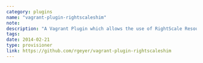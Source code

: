 ```yaml
---
category: plugins
name: "vagrant-plugin-rightscaleshim"
note: 
description: "A Vagrant Plugin which allows the use of RightScale Resources on a local VBox VM"
tags:
date: 2014-02-21
type: provisioner
link: https://github.com/rgeyer/vagrant-plugin-rightscaleshim
---
```

